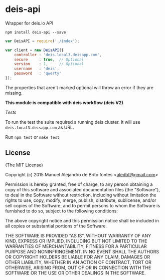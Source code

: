 deis-api
========

Wrapper for deis.io API

`npm install deis-api --save`

```js
var DeisAPI = require('./index');

var client = new DeisAPI({
    controller : 'deis.local3.deisapp.com',
    secure     : true,  // Optional
    version    : 1,     // Optional
    username   : 'deis',
    password   : 'qwerty'
});
```

The properties that aren't marked optional will throw an error if they are missing.

**This module is compatible with deis workflow (deis V2)**

*Tests*

To run the test the suite required a running deis cluster. It will use `deis.local3.deisapp.com` as URL.

Run `npm test` or `make test`



## License

(The MIT License)

Copyright (c) 2015 Manuel Alejandro de Brito fontes &lt;aledbf@gmail.com&gt;

Permission is hereby granted, free of charge, to any person obtaining a copy
of this software and associated documentation files (the "Software"), to deal
in the Software without restriction, including without limitation the rights
to use, copy, modify, merge, publish, distribute, sublicense, and/or sell
copies of the Software, and to permit persons to whom the Software is
furnished to do so, subject to the following conditions:

The above copyright notice and this permission notice shall be included in all
copies or substantial portions of the Software.

THE SOFTWARE IS PROVIDED "AS IS", WITHOUT WARRANTY OF ANY KIND, EXPRESS OR
IMPLIED, INCLUDING BUT NOT LIMITED TO THE WARRANTIES OF MERCHANTABILITY,
FITNESS FOR A PARTICULAR PURPOSE AND NONINFRINGEMENT. IN NO EVENT SHALL THE
AUTHORS OR COPYRIGHT HOLDERS BE LIABLE FOR ANY CLAIM, DAMAGES OR OTHER
LIABILITY, WHETHER IN AN ACTION OF CONTRACT, TORT OR OTHERWISE, ARISING FROM,
OUT OF OR IN CONNECTION WITH THE SOFTWARE OR THE USE OR OTHER DEALINGS IN THE
SOFTWARE.

